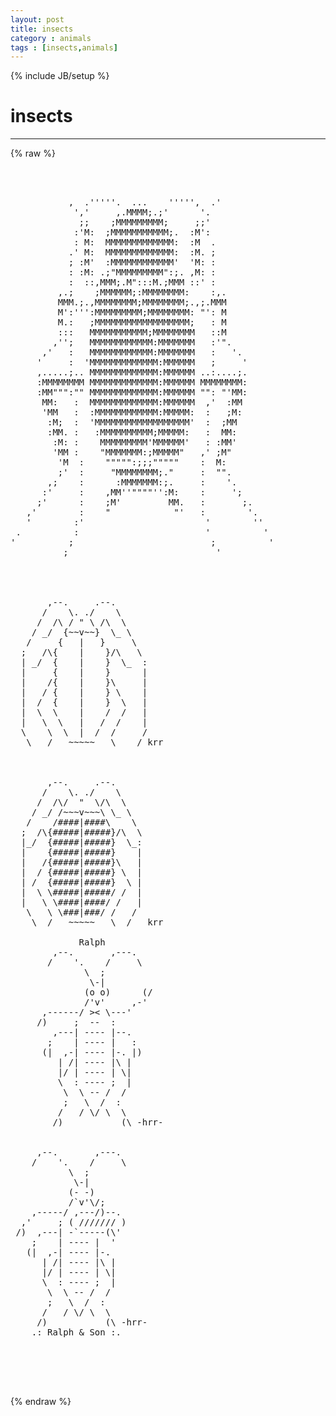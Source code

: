 ```yaml
---
layout: post
title: insects
category : animals
tags : [insects,animals]
---
```

{% include JB/setup %}
# insects
---
{% raw %}
<pre>



           ,  .&#039;&#039;&#039;&#039;&#039;.  ...    &#039;&#039;&#039;&#039;&#039;,  .&#039;           
            &#039;,&#039;     ,.MMMM;.;&#039;      &#039;.             
             ;;    ;MMMMMMMMM;     ;;&#039;             
            :&#039;M:  ;MMMMMMMMMMM;.  :M&#039;:             
            : M:  MMMMMMMMMMMMM:  :M  .           
           .&#039; M:  MMMMMMMMMMMMM:  :M. ;           
           ; :M&#039;  :MMMMMMMMMMMM&#039;  &#039;M: :           
           : :M: .;&quot;MMMMMMMMM&quot;:;. ,M: :           
           :  ::,MMM;.M&quot;:::M.;MMM ::&#039; :           
         ,.;    ;MMMMMM;:MMMMMMMM:    :,.         
         MMM.;.,MMMMMMMM;MMMMMMMM;.,;.MMM         
         M&#039;:&#039;&#039;&#039;:MMMMMMMMM;MMMMMMMM: &quot;&#039;: M         
         M.:   ;MMMMMMMMMMMMMMMMMM;   : M         
         :::   MMMMMMMMMMM;MMMMMMMM   ::M         
        ,&#039;&#039;;   MMMMMMMMMMMM:MMMMMMM   :&#039;&quot;.         
      ,&#039;   :   MMMMMMMMMMMM:MMMMMMM   :   &#039;.       
     &#039;     :  &#039;MMMMMMMMMMMMM:MMMMMM   ;     &#039;     
     ,.....;.. MMMMMMMMMMMMM:MMMMMM ..:....;.     
     :MMMMMMMM MMMMMMMMMMMMM:MMMMMM MMMMMMMM:     
     :MM&quot;&quot;&quot;:&quot;&quot; MMMMMMMMMMMMM:MMMMMM &quot;&quot;: &quot;&#039;MM:     
      MM:   :  MMMMMMMMMMMMM:MMMMMM  ,&#039;  :MM       
      &#039;MM   :  :MMMMMMMMMMMM:MMMMM:  :   ;M:       
       :M;  :  &#039;MMMMMMMMMMMMMMMMMM&#039;  :  ;MM       
       :MM. :   :MMMMMMMMMM;MMMMM:   :  MM:       
        :M: :    MMMMMMMMM&#039;MMMMMM&#039;   : :MM&#039;       
        &#039;MM :    &quot;MMMMMMM:;MMMMM&quot;   ,&#039; ;M&quot;         
         &#039;M  :    &quot;&quot;&quot;&quot;&quot;:;;;&quot;&quot;&quot;&quot;&quot;    :  M:         
         ;&#039;  :     &quot;MMMMMMMM;.&quot;     :  &quot;&quot;.         
       ,;    :      :MMMMMMM:;.     :    &#039;.       
      :&#039;     :    ,MM&#039;&#039;&quot;&quot;&quot;&quot;&#039;&#039;:M:    :     &#039;;       
     ;&#039;      :    ;M&#039;         MM.   :       ;.     
   ,&#039;        :    &quot;            &quot;&#039;   :        &#039;.   
   &#039;        :&#039;                       &#039;        &#039;&#039;   
 .          :                        &#039;          &#039; 
&#039;          ;                          ;          &#039; 
          ;                            &#039; 




       ,--.     .--. 
      /    \. ./    \ 
     /  /\ / &quot; \ /\  \ 
    / _/  {~~v~~}  \_ \ 
   /     {   |   }     \ 
  ;   /\{    |    }/\   \ 
  | _/  {    |    }  \_  : 
  |     {    |    }      | 
  |    /{    |    }\     | 
  |   / {    |    } \    | 
  |  /  {    |    }  \   | 
  |  \  \    |    /  /   | 
  |   \  \   |   /  /    | 
  \    \  \  |  /  /     / 
   \   /   ~~~~~   \    / krr 



       ,--.     .--. 
      /    \. ./    \ 
     /  /\/  &quot;  \/\  \ 
    / _/ /~~~v~~~\ \_ \ 
   /    /####|####\    \ 
  ;  /\{#####|#####}/\  \ 
  |_/  {#####|#####}  \_: 
  |    {#####|#####}    | 
  |   /{#####|#####}\   | 
  |  / {#####|#####} \  | 
  | /  {#####|#####}  \ | 
  |  \ \#####|#####/ /  | 
  |   \ \####|####/ /   | 
   \   \ \###|###/ /   / 
    \  /   ~~~~~   \  /   krr

             Ralph 
        ,--.       ,---. 
       /    &#039;.    /     \ 
              \  ; 
               \-| 
              (o o)      (/ 
              /&#039;v&#039;     ,-&#039; 
      ,------/ &gt;&lt; \---&#039; 
     /)     ;  --  : 
        ,---| ---- |--. 
       ;    | ---- |   : 
      (|  ,-| ---- |-. |) 
         | /| ---- |\ | 
         |/ | ---- | \| 
         \  : ---- ;  | 
          \  \ -- /  / 
          ;   \  /  : 
         /   / \/ \  \ 
        /)           (\ -hrr- 


     ,--.       ,---. 
    /    &#039;.    /     \ 
           \  ; 
            \-| 
           (- -) 
           /`v&#039;\/; 
    ,-----/ ,---/)--. 
  ,&#039;     ; ( /////// ) 
 /)  ,---| -`-----(\&#039; 
    ;    | ---- |  &#039; 
   (|  ,-| ---- |-. 
      | /| ---- |\ | 
      |/ | ---- | \| 
      \  : ---- ;  | 
       \  \ -- /  / 
       ;   \  /  : 
      /   / \/ \  \ 
     /)           (\ -hrr- 
    .: Ralph &amp; Son :. 
 



 </pre>
{% endraw %}

